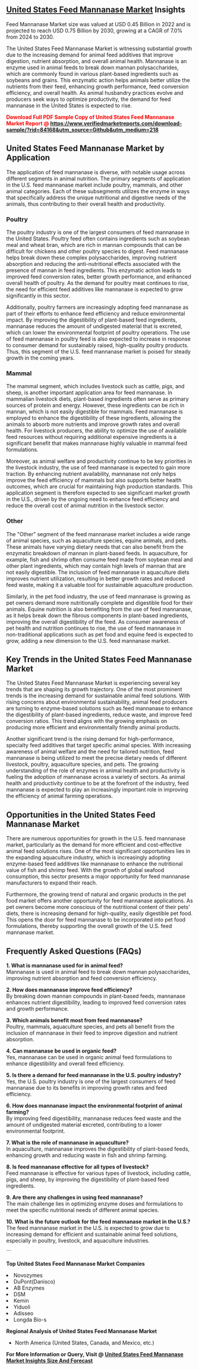 <h2><a href="https://www.verifiedmarketreports.com/download-sample/?rid=84168&amp;utm_source=Github&amp;utm_medium=218" target="_blank">United States Feed Mannanase Market</a> Insights</h2><p>Feed Mannanase Market size was valued at USD 0.45 Billion in 2022 and is projected to reach USD 0.75 Billion by 2030, growing at a CAGR of 7.0% from 2024 to 2030.</p><p> <p>The United States Feed Mannanase Market is witnessing substantial growth due to the increasing demand for animal feed additives that improve digestion, nutrient absorption, and overall animal health. Mannanase is an enzyme used in animal feeds to break down mannan polysaccharides, which are commonly found in various plant-based ingredients such as soybeans and grains. This enzymatic action helps animals better utilize the nutrients from their feed, enhancing growth performance, feed conversion efficiency, and overall health. As animal husbandry practices evolve and producers seek ways to optimize productivity, the demand for feed mannanase in the United States is expected to rise. <strong><p><span class=""><span style="color: #ff0000;"><strong>Download Full PDF Sample Copy of United States Feed Mannanase Market Report</strong> @ </span><a href="https://www.verifiedmarketreports.com/download-sample/?rid=84168&amp;utm_source=Github&amp;utm_medium=218" target="_blank">https://www.verifiedmarketreports.com/download-sample/?rid=84168&amp;utm_source=Github&amp;utm_medium=218</a></span></p></strong></p> <h2>United States Feed Mannanase Market by Application</h2> <p>The application of feed mannanase is diverse, with notable usage across different segments in animal nutrition. The primary segments of application in the U.S. feed mannanase market include poultry, mammals, and other animal categories. Each of these subsegments utilizes the enzyme in ways that specifically address the unique nutritional and digestive needs of the animals, thus contributing to their overall health and productivity.</p> <h3>Poultry</h3> <p>The poultry industry is one of the largest consumers of feed mannanase in the United States. Poultry feed often contains ingredients such as soybean meal and wheat bran, which are rich in mannan compounds that can be difficult for chickens and other poultry species to digest. Feed mannanase helps break down these complex polysaccharides, improving nutrient absorption and reducing the anti-nutritional effects associated with the presence of mannan in feed ingredients. This enzymatic action leads to improved feed conversion rates, better growth performance, and enhanced overall health of poultry. As the demand for poultry meat continues to rise, the need for efficient feed additives like mannanase is expected to grow significantly in this sector.</p> <p>Additionally, poultry farmers are increasingly adopting feed mannanase as part of their efforts to enhance feed efficiency and reduce environmental impact. By improving the digestibility of plant-based feed ingredients, mannanase reduces the amount of undigested material that is excreted, which can lower the environmental footprint of poultry operations. The use of feed mannanase in poultry feed is also expected to increase in response to consumer demand for sustainably raised, high-quality poultry products. Thus, this segment of the U.S. feed mannanase market is poised for steady growth in the coming years.</p> <h3>Mammal</h3> <p>The mammal segment, which includes livestock such as cattle, pigs, and sheep, is another important application area for feed mannanase. In mammalian livestock diets, plant-based ingredients often serve as primary sources of protein and energy. However, these ingredients can be rich in mannan, which is not easily digestible for mammals. Feed mannanase is employed to enhance the digestibility of these ingredients, allowing the animals to absorb more nutrients and improve growth rates and overall health. For livestock producers, the ability to optimize the use of available feed resources without requiring additional expensive ingredients is a significant benefit that makes mannanase highly valuable in mammal feed formulations.</p> <p>Moreover, as animal welfare and productivity continue to be key priorities in the livestock industry, the use of feed mannanase is expected to gain more traction. By enhancing nutrient availability, mannanase not only helps improve the feed efficiency of mammals but also supports better health outcomes, which are crucial for maintaining high production standards. This application segment is therefore expected to see significant market growth in the U.S., driven by the ongoing need to enhance feed efficiency and reduce the overall cost of animal nutrition in the livestock sector.</p> <h3>Other</h3> <p>The "Other" segment of the feed mannanase market includes a wide range of animal species, such as aquaculture species, equine animals, and pets. These animals have varying dietary needs that can also benefit from the enzymatic breakdown of mannan in plant-based feeds. In aquaculture, for example, fish and shrimp often consume feed made from soybean meal and other plant ingredients, which may contain high levels of mannan that are not easily digestible. The inclusion of feed mannanase in aquaculture diets improves nutrient utilization, resulting in better growth rates and reduced feed waste, making it a valuable tool for sustainable aquaculture production.</p> <p>Similarly, in the pet food industry, the use of feed mannanase is growing as pet owners demand more nutritionally complete and digestible food for their animals. Equine nutrition is also benefiting from the use of feed mannanase, as it helps break down the fibrous components in plant-based ingredients, improving the overall digestibility of the feed. As consumer awareness of pet health and nutrition continues to rise, the use of feed mannanase in non-traditional applications such as pet food and equine feed is expected to grow, adding a new dimension to the U.S. feed mannanase market.</p> <h2>Key Trends in the United States Feed Mannanase Market</h2> <p>The United States Feed Mannanase Market is experiencing several key trends that are shaping its growth trajectory. One of the most prominent trends is the increasing demand for sustainable animal feed solutions. With rising concerns about environmental sustainability, animal feed producers are turning to enzyme-based solutions such as feed mannanase to enhance the digestibility of plant-based ingredients, reduce waste, and improve feed conversion ratios. This trend aligns with the growing emphasis on producing more efficient and environmentally friendly animal products.</p> <p>Another significant trend is the rising demand for high-performance, specialty feed additives that target specific animal species. With increasing awareness of animal welfare and the need for tailored nutrition, feed mannanase is being utilized to meet the precise dietary needs of different livestock, poultry, aquaculture species, and pets. The growing understanding of the role of enzymes in animal health and productivity is fueling the adoption of mannanase across a variety of sectors. As animal health and productivity continue to be at the forefront of the industry, feed mannanase is expected to play an increasingly important role in improving the efficiency of animal farming operations.</p> <h2>Opportunities in the United States Feed Mannanase Market</h2> <p>There are numerous opportunities for growth in the U.S. feed mannanase market, particularly as the demand for more efficient and cost-effective animal feed solutions rises. One of the most significant opportunities lies in the expanding aquaculture industry, which is increasingly adopting enzyme-based feed additives like mannanase to enhance the nutritional value of fish and shrimp feed. With the growth of global seafood consumption, this sector presents a major opportunity for feed mannanase manufacturers to expand their reach.</p> <p>Furthermore, the growing trend of natural and organic products in the pet food market offers another opportunity for feed mannanase applications. As pet owners become more conscious of the nutritional content of their pets' diets, there is increasing demand for high-quality, easily digestible pet food. This opens the door for feed mannanase to be incorporated into pet food formulations, thereby supporting the overall growth of the U.S. feed mannanase market.</p> <h2>Frequently Asked Questions (FAQs)</h2> <p><strong>1. What is mannanase used for in animal feed?</strong><br> Mannanase is used in animal feed to break down mannan polysaccharides, improving nutrient absorption and feed conversion efficiency.</p> <p><strong>2. How does mannanase improve feed efficiency?</strong><br> By breaking down mannan compounds in plant-based feeds, mannanase enhances nutrient digestibility, leading to improved feed conversion rates and growth performance.</p> <p><strong>3. Which animals benefit most from feed mannanase?</strong><br> Poultry, mammals, aquaculture species, and pets all benefit from the inclusion of mannanase in their feed to improve digestion and nutrient absorption.</p> <p><strong>4. Can mannanase be used in organic feed?</strong><br> Yes, mannanase can be used in organic animal feed formulations to enhance digestibility and overall feed efficiency.</p> <p><strong>5. Is there a demand for feed mannanase in the U.S. poultry industry?</strong><br> Yes, the U.S. poultry industry is one of the largest consumers of feed mannanase due to its benefits in improving growth rates and feed efficiency.</p> <p><strong>6. How does mannanase impact the environmental footprint of animal farming?</strong><br> By improving feed digestibility, mannanase reduces feed waste and the amount of undigested material excreted, contributing to a lower environmental footprint.</p> <p><strong>7. What is the role of mannanase in aquaculture?</strong><br> In aquaculture, mannanase improves the digestibility of plant-based feeds, enhancing growth and reducing waste in fish and shrimp farming.</p> <p><strong>8. Is feed mannanase effective for all types of livestock?</strong><br> Feed mannanase is effective for various types of livestock, including cattle, pigs, and sheep, by improving the digestibility of plant-based feed ingredients.</p> <p><strong>9. Are there any challenges in using feed mannanase?</strong><br> The main challenge lies in optimizing enzyme doses and formulations to meet the specific nutritional needs of different animal species.</p> <p><strong>10. What is the future outlook for the feed mannanase market in the U.S.?</strong><br> The feed mannanase market in the U.S. is expected to grow due to increasing demand for efficient and sustainable animal feed solutions, especially in poultry, livestock, and aquaculture industries.</p> ```</p><p><strong>Top United States Feed Mannanase Market Companies</strong></p><div data-test-id=""><p><li>Novozymes</li><li> DuPont(Danisco)</li><li> AB Enzymes</li><li> DSM</li><li> Kemin</li><li> Yiduoli</li><li> Adisseo</li><li> Longda Bio-s</li></p><div><strong>Regional Analysis of&nbsp;United States Feed Mannanase Market</strong></div><ul><li dir="ltr"><p dir="ltr">North America&nbsp;(United States, Canada, and Mexico, etc.)</p></li></ul><p><strong>For More Information or Query, Visit @&nbsp;</strong><strong><a href="https://www.verifiedmarketreports.com/product/global-feed-mannanase-market-growth-2019-2024/?utm_source=Github&amp;utm_medium=218" target="_blank">United States Feed Mannanase Market Insights Size And Forecast</a></strong></p></div>
